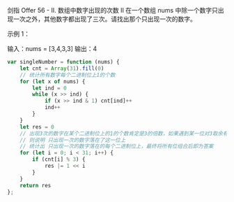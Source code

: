 剑指 Offer 56 - II. 数组中数字出现的次数 II
在一个数组 nums 中除一个数字只出现一次之外，其他数字都出现了三次。请找出那个只出现一次的数字。

 

示例 1：

输入：nums = [3,4,3,3]
输出：4
```js
var singleNumber = function (nums) {
    let cnt = Array(31).fill(0)
    // 统计所有数字每个二进制位上1的个数
    for (let x of nums) {
        let ind = 0
        while (x >> ind) {
            if (x >> ind & 1) cnt[ind]++
            ind++
        }
    }
    let res = 0
    // 出现3次的数字在某个二进制位上的1的个数肯定是3的倍数，如果遇到某一位对3取余有余数，
    // 则说明 只出现一次的数字落在了这一位上
    // 统计出 只出现一次的数字落在的每个二进制位上，最终将所有位组合后即为答案
    for (let i = 0; i < 31; i++) {
        if (cnt[i] % 3) {
            res |= 1 << i
        }
    }
    return res
};
```
